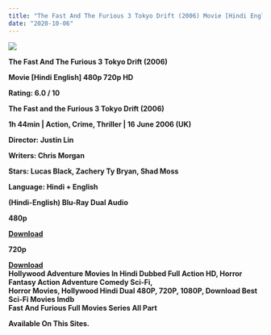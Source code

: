 ```yaml
---
title: "The Fast And The Furious 3 Tokyo Drift (2006) Movie [Hindi English] 480p 720p HD"
date: "2020-10-06"
---
```


[**![](https://1.bp.blogspot.com/-6MrzrkXg-9E/X04SEmqirEI/AAAAAAAAEt4/8oYQEbldVags1LiGLpB7WJMmtw6E8r-GgCLcBGAsYHQ/s1600/fast3.webp)**](https://1.bp.blogspot.com/-6MrzrkXg-9E/X04SEmqirEI/AAAAAAAAEt4/8oYQEbldVags1LiGLpB7WJMmtw6E8r-GgCLcBGAsYHQ/s1600/fast3.webp)

**The Fast And The Furious 3 Tokyo Drift (2006)**

**Movie \[Hindi English\] 480p 720p HD**

**Rating: 6.0 / 10** 

**The Fast and the Furious 3 Tokyo Drift (2006)**

**1h 44min | Action, Crime, Thriller | 16 June 2006 (UK)**

**Director: Justin Lin**

**Writers: Chris Morgan**

**Stars: Lucas Black, Zachery Ty Bryan, Shad Moss**

**Language: Hindi + English**

 **(Hindi-English) Blu-Ray Dual Audio**

**480p**

**[Download](https://coinquint.com/fnf34/)** 

**720p**

**[Download](https://coinquint.com/fnf37/)**  
**Hollywood Adventure Movies In Hindi Dubbed Full Action HD, Horror Fantasy Action Adventure Comedy Sci-Fi,**  
**Horror Movies, Hollywood Hindi Dual 480P, 720P, 1080P, Download Best Sci-Fi Movies Imdb**   
**Fast And Furious Full Movies Series All Part**

**Available On This Sites.**
